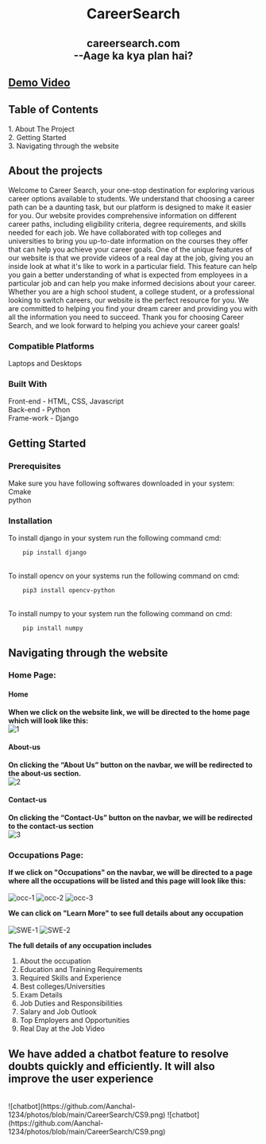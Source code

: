 <h1 align="center">CareerSearch</h1>

<h2 align="center">  careersearch.com<br> --Aage ka kya plan hai? <br></h2>

## [Demo Video](https://drive.google.com/file/d/1gcXkQ3xwLII3GP2bdWbmIk8QyQ0zjAJL/view?usp=sharing)

<h2>Table of Contents</h2>
  1. About The Project<br>
  2. Getting Started<br>
  3. Navigating through the website<br>

<h2>About the projects</h2>
Welcome to Career Search, your one-stop destination for exploring various career options available to students.
We understand that choosing a career path can be a daunting task, but our platform is designed to make it easier for you.
Our website provides comprehensive information on different career paths, including eligibility criteria, degree requirements, and skills needed for each job. We have collaborated with top colleges and universities to bring you up-to-date information on the courses they offer that can help you achieve your career goals.
One of the unique features of our website is that we provide videos of a real day at the job, giving you an inside look at what it's like to work in a particular field. This feature can help you gain a better understanding of what is expected from employees in a particular job and can help you make informed decisions about your career.
Whether you are a high school student, a college student, or a professional looking to switch careers, our website is the perfect resource for you. We are committed to helping you find your dream career and providing you with all the information you need to succeed.
Thank you for choosing Career Search, and we look forward to helping you achieve your career goals!

### **Compatible Platforms**
Laptops and Desktops

### **Built With**
Front-end - HTML, CSS, Javascript<br>
Back-end - Python<br>
Frame-work - Django<br>

<h2>Getting Started</h2>

### **Prerequisites**

Make sure you have following softwares downloaded in your system:
<br>Cmake
<br>python

### **Installation**

To install django in your system run the following command cmd:

        pip install django

<br>To install opencv on your systems run the following command on cmd:

        pip3 install opencv-python

<br>To install numpy to your system run the following command on cmd:

        pip install numpy


<h2>Navigating through the website</h2>

### **Home Page:**

#### **Home**

**When we click on the website link, we will be directed to the home page which will look like this:**<br>
![1](https://github.com/Aanchal-1234/photos/blob/main/CareerSearch/CS1.png)


#### **About-us**

**On clicking the “About Us” button on the navbar, we will be redirected to the about-us section.**<br>
![2](https://github.com/Aanchal-1234/photos/blob/main/CareerSearch/CS2.png)

#### **Contact-us**

**On clicking the “Contact-Us” button on the navbar, we will be redirected to the contact-us section** <br>
![3](https://github.com/Aanchal-1234/photos/blob/main/CareerSearch/CS3.png)

### **Occupations Page:**

**If we click on "Occupations" on the navbar, we will be directed to a page where all the occupations will be listed and this page will look like this:**
<br><br>
![occ-1](https://github.com/Aanchal-1234/photos/blob/main/CareerSearch/CS4.png)
![occ-2](https://github.com/Aanchal-1234/photos/blob/main/CareerSearch/CS5.png)
![occ-3](https://github.com/Aanchal-1234/photos/blob/main/CareerSearch/CS6.png)

**We can click on "Learn More" to see full details about any occupation**<br><br>
![SWE-1](https://github.com/Aanchal-1234/photos/blob/main/CareerSearch/CS7.png)
![SWE-2](https://github.com/Aanchal-1234/photos/blob/main/CareerSearch/CS8.png)

**The full details of any occupation includes**
  1. About the occupation 
  2. Education and Training Requirements
  3. Required Skills and Experience
  4. Best colleges/Universities
  5. Exam Details
  6. Job Duties and Responsibilities
  7. Salary and Job Outlook
  8. Top Employers and Opportunities
  9. Real Day at the Job Video

<h2>We have added a chatbot feature to resolve doubts quickly and efficiently. It will also improve the user experience</h2>
<br>
![chatbot](https://github.com/Aanchal-1234/photos/blob/main/CareerSearch/CS9.png)
![chatbot](https://github.com/Aanchal-1234/photos/blob/main/CareerSearch/CS9.png)
